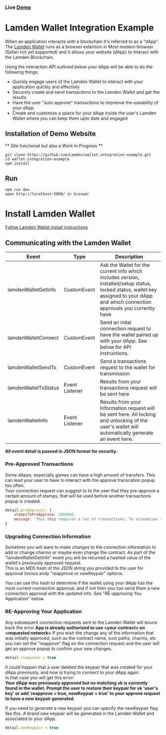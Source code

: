 ### Live [Demo](https://goofy-shaw-4a429e.netlify.app/)

# Lamden Wallet Integration Example
When an application interacts with a blockchain it's referred to as a "dApp".
The [Lamden Wallet](https://github.com/Lamden/wallet) runs as a browser extention in Most modern browser (Safari not yet supported) and it allows your website (dApp) to interact with the Lamden Blockchain.

Using the interaction API outlined below your dApp will be able to do the following things:
- Quickly engage users of the Lamden Wallet to interact with your application quickly and effectivly
- Securely create and send transactions to the Lamden Wallet and get the results
- Have the user "auto approve" transactions to impreove the useability of your dApp
- Create and customize a space for your dApp inside the user's Lamden Wallet where you can keep them upto date and engaged

## Installation of Demo Website
** Site functional but also a Work in Progress **
```
git clone https://github.com/Lamden/wallet-integration-example.git
cd wallet-integration-example
npm install
```

## Run
```
npm run dev
open http://localhost:5000/ in broswer
```

# Install Lamden Wallet
[Follow Lamden Wallet install instructions](https://github.com/Lamden/wallet)



## Communicating with the Lamden Wallet 
| Event  | Type | Description  |
| ------------- |------------| -----|
| lamdenWalletGetInfo | CustomEvent | Ask the Wallet for the current info which includes version, installed/setup status, locked status, wallet key assigned to your dApp and which connection approvals you currently have |
| lamdenWalletConnect | CustomEvent | Send an inital connection request to have the wallet paired up with your dApp.  See below for API instructions. |
| lamdenWalletSendTx | CustomEvent | Send a transactions request to the wallet for transmission |
| lamdenWalletTxStatus | Event Listener | Results from your transactions request will be sent here  |
| lamdenWalletInfo | Event Listener | Results from your Information request will be sent here.  All locking and unlocking of the user's wallet will automatically generate an event here. |

**All event detail is passed in JSON format for security.**






### Pre-Approved Transactions
Some dApps, expecially games can have a high amount of transfers.  This can lead your user to have to interact with the approve transcation popup too often. <br>
Your connection request can suggest to to the user that they pre-approve a certain amount of stamps, that will be used before another transactions popup is created.

```javascript
detail.preApproval: {
    stampsToPreApprove: 1000000, 
    message: 'This dApp requires a lot of transactions. To streamline the experience we recommed setting a pre-approve amount.'
}
```
### Upgrading Connection Information
Sometime you will want to make changes to the connection information to add or change charms or maybe even change the contract.
As part of the "lamdenWalletGetInfo" event you will be returned a hashed value of the wallet's previously approved request.  
This is an MD5 hash of the JSON string you provided to the user for approval (minus andy "reapprove or newKeypair" options.

You can use this hash to determine if the wallet using your dApp has the most current connection approval, and if not then you can send them a new connection approval with the updated info.  See "RE-approving You Application" below.


### RE-Approving Your Application
Any subsequent connection requests sent to the Lamden Wallet will bouce back the error **App is already authorized to use &lt;your contract&gt; on &lt;requested network&gt;**
If you wish the change any of the information that was initially approved, such as the contract name, icon paths, charms, etc you can set the "reappove" flag on the connection request and the user will get an approve popup to confirm your new changes.

```javascript
detail.reapprove = true
```
It could happen that a user deleted the keypair that was created for your dApp previously, and now is trying to connect to your dApp again.  <br>
In that case you will get this error: <br>
**Your dApp was previously approved but no matching vk is currently found in the wallet. Prompt the user to restore their keypair for vk 'user's key' or add 'reapprove = true, newKeypair = true' to your approve request to have a new keypair generated.** <br>

If you need to generate a new keypair you can specify the newKeypair flag like this. A brand new keypair will be generated in the Lamden Wallet and associated to your dApp.
```javascript
detail.newKeypair = true
```




